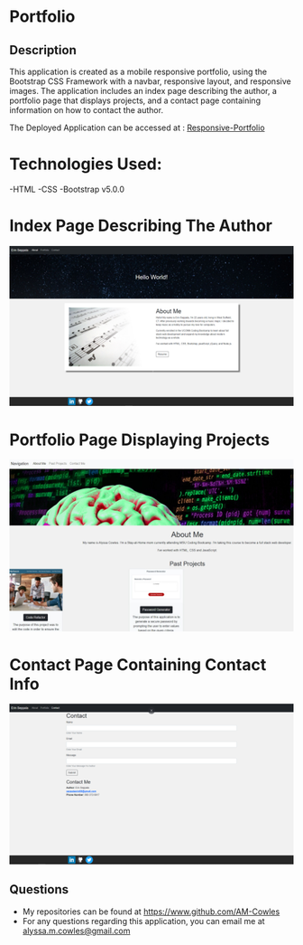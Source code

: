 # Portfolio

## Description
This application is created as a mobile responsive portfolio, using the Bootstrap CSS Framework with a navbar, responsive layout, and responsive images. The application includes an index page describing the author, a portfolio page that displays projects, and a contact page containing information on how to contact the author.

The Deployed Application can be accessed at : [Responsive-Portfolio](https://AM-Cowles.github.io/Portfolio)

# Technologies Used:
-HTML
-CSS
-Bootstrap v5.0.0

# Index Page Describing The Author

![About](assets/img/About.png)

# Portfolio Page Displaying Projects

![Portfolio](assets/img/portfolio-site.jpg)

# Contact Page Containing Contact Info

![Contact](assets/img/Contact.png)

## Questions
* My repositories can be found at https://www.github.com/AM-Cowles
* For any questions regarding this application, you can email me at alyssa.m.cowles@gmail.com